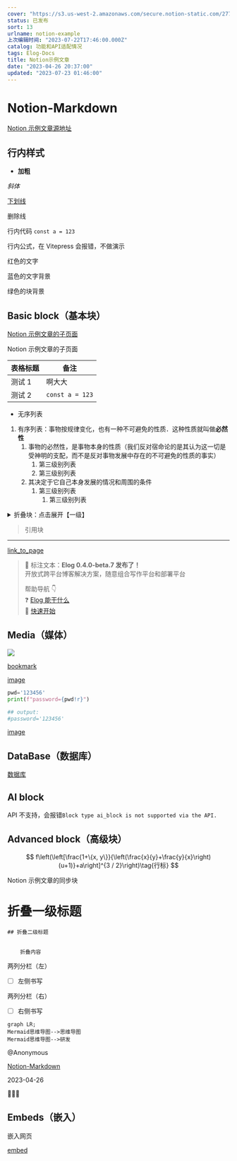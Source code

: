 ```yaml
---
cover: "https://s3.us-west-2.amazonaws.com/secure.notion-static.com/2771e19c-9b92-4ac2-938f-4d2235eb72a6/270022.jpg?X-Amz-Algorithm=AWS4-HMAC-SHA256&X-Amz-Content-Sha256=UNSIGNED-PAYLOAD&X-Amz-Credential=AKIAT73L2G45EIPT3X45%2F20230722%2Fus-west-2%2Fs3%2Faws4_request&X-Amz-Date=20230722T192144Z&X-Amz-Expires=3600&X-Amz-Signature=cf8def8eb3dd99714a1c2be97b57b00188511252a47e91e70a2950a3faf0a1ec&X-Amz-SignedHeaders=host&x-id=GetObject"
status: 已发布
sort: 13
urlname: notion-example
上次编辑时间: "2023-07-22T17:46:00.000Z"
catalog: 功能和API适配情况
tags: Elog-Docs
title: Notion示例文章
date: "2023-04-26 20:37:00"
updated: "2023-07-23 01:46:00"
---
```


# Notion-Markdown

[Notion 示例文章源地址](https://1874.notion.site/Notion-0658ee89cadf4d0e9b6adfbb1d953c70)

## 行内样式

- **加粗**

_斜体_

<u>下划线</u>

删除线

行内代码 `const a = 123`

行内公式，在 Vitepress 会报错，不做演示

红色的文字

蓝色的文字背景

绿色的块背景

## Basic block（基本块）

[Notion 示例文章的子页面](8d12c7de-ebc3-44a4-8af7-23319db01553)

Notion 示例文章的子页面

| 表格标题 | 备注            |
| -------- | --------------- |
| 测试 1   | 啊大大          |
| 测试 2   | `const a = 123` |

- 无序列表

1. 有序列表：事物按规律变化，也有一种不可避免的性质．这种性质就叫做**必然性**
   1. 事物的必然性，是事物本身的性质（我们反对宿命论的是其认为这一切是受神明的支配，而不是反对事物发展中存在的不可避免的性质的事实）
      1. 第三级别列表
      2. 第三级别列表
   2. 其决定于它自己本身发展的情况和周围的条件
      1. 第三级别列表
         1. 第三级别列表

<details>
  <summary>折叠块：点击展开【一级】</summary>

<details>
  <summary>点击展开【二级】</summary>

<details>
  <summary>点击展开【三级】</summary>

内容文本

  </details>

  </details>

  </details>

> 引用块

---

[link_to_page](f478ef37-c82a-41f1-b7a5-9c195b043831)

> 👏 标注文本：**Elog 0.4.0-beta.7 发布了！**  
> 开放式跨平台博客解决方案，随意组合写作平台和部署平台
>
> 帮助导航 👇  
> ❓ [Elog 能干什么](https://elog.1874.cool/notion/introduce)  
> 🚀 [快速开始](https://elog.1874.cool/notion/start)

## Media（媒体）

![](https://blogimagesrep-1257180516.cos.ap-guangzhou.myqcloud.com/elog-docs-images/10a91945736a3027f2854218fa71c659.JPG)

[bookmark](https://elog.1874.cool)

[image](https://s3.us-west-2.amazonaws.com/secure.notion-static.com/5999649b-7796-46a0-abd4-2e17b7b607ab/46_1677164223.mp4?X-Amz-Algorithm=AWS4-HMAC-SHA256&X-Amz-Content-Sha256=UNSIGNED-PAYLOAD&X-Amz-Credential=AKIAT73L2G45EIPT3X45%2F20230722%2Fus-west-2%2Fs3%2Faws4_request&X-Amz-Date=20230722T192157Z&X-Amz-Expires=3600&X-Amz-Signature=45880d117c5ea02cbb14ed5bd1b6a6db3adfc0487d78633dfeb333a872c0d124&X-Amz-SignedHeaders=host&x-id=GetObject)

```python
pwd='123456'
print(f"password={pwd!r}")

## output:
#password='123456'
```

[image](https://s3.us-west-2.amazonaws.com/secure.notion-static.com/753c8245-2aea-45de-8a5a-509c105f6236/example.txt?X-Amz-Algorithm=AWS4-HMAC-SHA256&X-Amz-Content-Sha256=UNSIGNED-PAYLOAD&X-Amz-Credential=AKIAT73L2G45EIPT3X45%2F20230722%2Fus-west-2%2Fs3%2Faws4_request&X-Amz-Date=20230722T192157Z&X-Amz-Expires=3600&X-Amz-Signature=575717e4ea2aadc7f5e2116bfe27fbf0f69b18929e174a731489ea13b1e17521&X-Amz-SignedHeaders=host&x-id=GetObject)

## DataBase（数据库）

[数据库](5e56638e-7775-4795-af57-2cc4852ae8ee)

## AI block

API 不支持，会报错`Block type ai_block is not supported via the API.`

## Advanced block（高级块）

$$
f\left(\left[\frac{1+\{x, y\}}{\left(\frac{x}{y}+\frac{y}{x}\right)(u+1)}+a\right]^{3 / 2}\right)\tag{行标}
$$

Notion 示例文章的同步块

# 折叠一级标题

    ## 折叠二级标题


    	折叠内容

两列分栏（左）

- [ ] 左侧书写

两列分栏（右）

- [ ] 右侧书写

```mermaid
graph LR;
Mermaid思维导图-->思维导图
Mermaid思维导图-->研发
```

@Anonymous

[Notion-Markdown](https://www.notion.so/f478ef37c82a41f1b7a59c195b043831)

2023-04-26

🚀🔥🐸

## Embeds（嵌入）

嵌入网页

[embed](https://elog.1874.cool)
